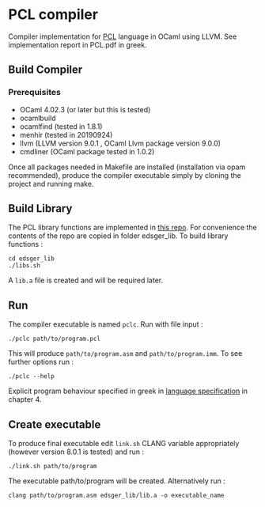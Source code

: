 # PCL compiler

Compiler implementation for [PCL](http://courses.softlab.ntua.gr/compilers/2019a/pcl2019.pdf) language in OCaml using LLVM. 
See implementation report in PCL.pdf in greek.

## Build Compiler
### Prerequisites
* OCaml 4.02.3 (or later but this is tested)
* ocamlbuild
* ocamlfind (tested in 1.8.1)
* menhir    (tested in 20190924)
* llvm (LLVM version 9.0.1 , OCaml Llvm package version 9.0.0)
* cmdliner  (OCaml package tested in  1.0.2)

Once all packages needed in Makefile are installed (installation via opam recommended),
produce the compiler executable simply by cloning the project and running make. 

## Build Library
The PCL library functions are implemented in [this repo](https://github.com/abenetopoulos/edsger_lib).
For convenience the contents of the repo are copied in folder edsger_lib. To build library functions :
```
cd edsger_lib
./libs.sh
```
A `lib.a` file is created and will be required later.

## Run
The compiler executable is named `pclc`. Run with file input :
```
./pclc path/to/program.pcl
```
This will produce `path/to/program.asm` and `path/to/program.imm`. To see further options
run :
```
./pclc --help
```
Explicit program behaviour specified in greek in [language specification](http://courses.softlab.ntua.gr/compilers/2019a/pcl2019.pdf) in chapter 4.
## Create executable
To produce final executable edit `link.sh` CLANG variable appropriately (however version 8.0.1 is tested) and run :
```
./link.sh path/to/program
```
The executable path/to/program will be created. Alternatively run :
```
clang path/to/program.asm edsger_lib/lib.a -o executable_name
```
